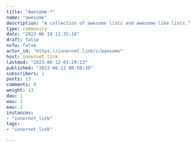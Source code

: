 ```yaml
---
title: "Awesome-*" 
name: "awesome"
description: "A collection of awesome lists and awesome-like lists."
type: community
date: "2023-06-19 11:35:16"
draft: false
nsfw: false
actor_id: "https://innernet.link/c/awesome"
host: innernet.link
lastmod: "2023-06-12 01:29:13"
published: "2023-06-12 00:50:38"
subscribers: 1
posts: 13
comments: 0
weight: 13
dau: 1
wau: 2
mau: 2
instances:
- "innernet_link"
tags: 
- "innernet_link"

---
```

